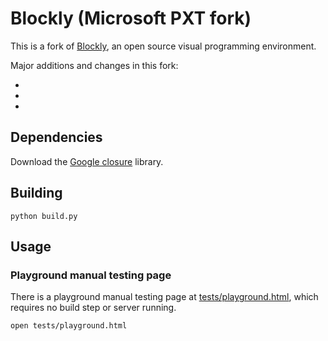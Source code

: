 # Blockly (Microsoft PXT fork)

This is a fork of [Blockly](https://code.google.com/p/blockly/), an open source visual programming environment.

Major additions and changes in this fork:

* 
* 
* 

## Dependencies

Download the [Google closure](https://developers.google.com/blockly/guides/modify/web/closure) library.

## Building

```
python build.py
```

## Usage

### Playground manual testing page

There is a playground manual testing page at [tests/playground.html](./tests/playground.html), which requires no build step or server running.

`open tests/playground.html`
